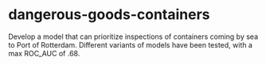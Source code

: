 # dangerous-goods-containers
Develop a model that can prioritize inspections of containers coming by sea to Port of Rotterdam. Different variants of models have been tested, with a max ROC_AUC of .68. 

